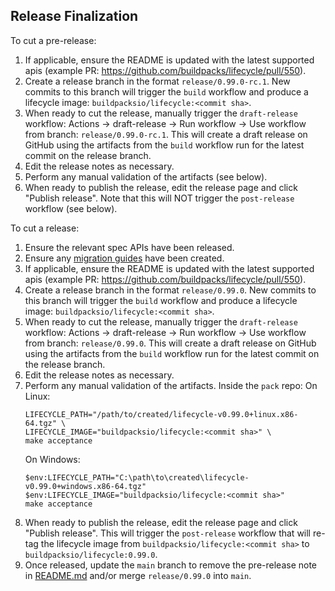 ## Release Finalization

To cut a pre-release:
1. If applicable, ensure the README is updated with the latest supported apis (example PR: https://github.com/buildpacks/lifecycle/pull/550).
1. Create a release branch in the format `release/0.99.0-rc.1`. New commits to this branch will trigger the `build` workflow and produce a lifecycle image: `buildpacksio/lifecycle:<commit sha>`.
1. When ready to cut the release, manually trigger the `draft-release` workflow: Actions -> draft-release -> Run workflow -> Use workflow from branch: `release/0.99.0-rc.1`. This will create a draft release on GitHub using the artifacts from the `build` workflow run for the latest commit on the release branch.
1. Edit the release notes as necessary.
1. Perform any manual validation of the artifacts (see below).
1. When ready to publish the release, edit the release page and click "Publish release". Note that this will NOT trigger the `post-release` workflow (see below).

To cut a release:
1. Ensure the relevant spec APIs have been released.
1. Ensure any [migration guides](https://github.com/buildpacks/docs/tree/main/content/docs/reference/spec/migration) have been created.
1. If applicable, ensure the README is updated with the latest supported apis (example PR: https://github.com/buildpacks/lifecycle/pull/550).
1. Create a release branch in the format `release/0.99.0`. New commits to this branch will trigger the `build` workflow and produce a lifecycle image: `buildpacksio/lifecycle:<commit sha>`.
1. When ready to cut the release, manually trigger the `draft-release` workflow: Actions -> draft-release -> Run workflow -> Use workflow from branch: `release/0.99.0`. This will create a draft release on GitHub using the artifacts from the `build` workflow run for the latest commit on the release branch.
1. Edit the release notes as necessary.
1. Perform any manual validation of the artifacts.
Inside the `pack` repo:
    On Linux:
    ```
    LIFECYCLE_PATH="/path/to/created/lifecycle-v0.99.0+linux.x86-64.tgz" \
    LIFECYCLE_IMAGE="buildpacksio/lifecycle:<commit sha>" \
    make acceptance
    ```
    On Windows:
    ```
    $env:LIFECYCLE_PATH="C:\path\to\created\lifecycle-v0.99.0+windows.x86-64.tgz" 
    $env:LIFECYCLE_IMAGE="buildpacksio/lifecycle:<commit sha>"
    make acceptance
    ```
1. When ready to publish the release, edit the release page and click "Publish release". This will trigger the `post-release` workflow that will re-tag the lifecycle image from `buildpacksio/lifecycle:<commit sha>` to `buildpacksio/lifecycle:0.99.0`.
1. Once released, update the `main` branch to remove the pre-release note in [README.md](https://github.com/buildpacks/lifecycle/blob/main/README.md) and/or merge `release/0.99.0` into `main`.

